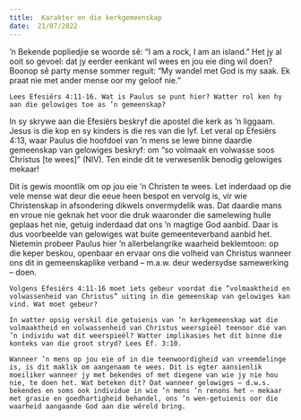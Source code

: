 ```yaml
---
title:  Karakter en die kerkgemeenskap
date:  21/07/2022
---
```


’n Bekende popliedjie se woorde sê: “I am a rock, I am an island.” Het jy al ooit so gevoel: dat jy eerder eenkant wil wees en jou eie ding wil doen? Boonop sê party mense sommer reguit: “My wandel met God is my saak. Ek praat nie met ander mense oor my geloof nie.”

`Lees Efesiërs 4:11-16. Wat is Paulus se punt hier? Watter rol ken hy aan die gelowiges toe as ’n gemeenskap?`

In sy skrywe aan die Efesiërs beskryf die apostel die kerk as ’n liggaam. Jesus is die kop en sy kinders is die res van die lyf. Let veral op Efesiërs 4:13, waar Paulus die hoofdoel van ’n mens se lewe binne daardie gemeenskap van gelowiges beskryf: om “so volmaak en volwasse soos Christus [te wees]” (NIV). Ten einde dít te verwesenlik benodig gelowiges mekaar!

Dit is gewis moontlik om op jou eie ’n Christen te wees. Let inderdaad op die vele mense wat deur die eeue heen bespot en vervolg is, vir wie Christenskap in afsondering dikwels onvermydelik was. Dat daardie mans en vroue nie geknak het voor die druk waaronder die samelewing hulle geplaas het nie, getuig inderdaad dat ons ’n magtige God aanbid. Daar is dus voorbeelde van gelowiges wat buite gemeenteverband aanbid het. Nietemin probeer Paulus hier ’n allerbelangrike waarheid beklemtoon: op die keper beskou, openbaar en ervaar ons die volheid van Christus wanneer ons dit in gemeenskaplike verband – m.a.w. deur wedersydse samewerking – doen.

`Volgens Efesiërs 4:11-16 moet iets gebeur voordat die “volmaaktheid en volwassenheid van Christus” uiting in die gemeenskap van gelowiges kan vind. Wat moet gebeur?`

`In watter opsig verskil die getuienis van ’n kerkgemeenskap wat die volmaaktheid en volwassenheid van Christus weerspieël teenoor dié van ’n individu wat dit weerspieël? Watter implikasies het dit binne die konteks van die groot stryd? Lees Ef. 3:10.`

`Wanneer ’n mens op jou eie of in die teenwoordigheid van vreemdelinge is, is dit maklik om aangenaam te wees. Dit is egter aansienlik moeiliker wanneer jy met bekendes of met diegene van wie jy nie hou nie, te doen het. Wat beteken dit? Dat wanneer gelowiges – d.w.s. bekendes en soms ook individue in wie ’n mens ’n renons het – mekaar met grasie en goedhartigheid behandel, ons ’n wen-getuienis oor die waarheid aangaande God aan die wêreld bring.`